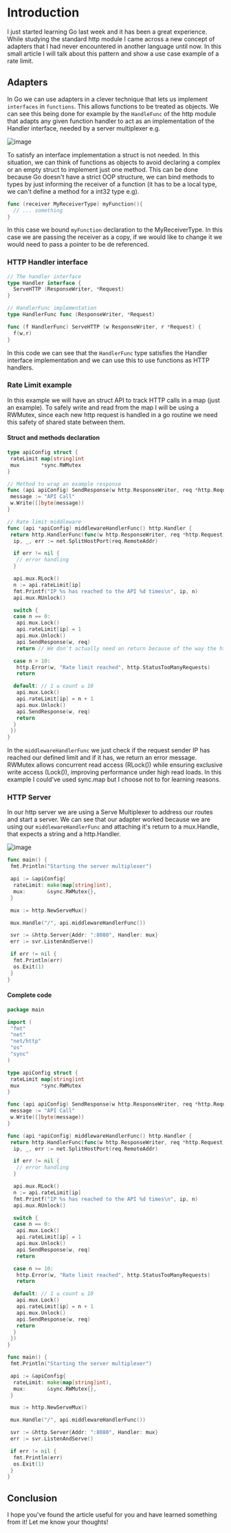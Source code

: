 # Introduction

I just started learning Go last week and it has been a great experience. While studying the standard http module I came across a new concept of adapters that I had never encountered in another language until now. In this small article I will talk about this pattern and show a use case example of a rate limit.

## Adapters

In Go we can use adapters in a clever technique that lets us implement `interfaces` in `functions`. This allows functions to be treated as objects. We can see this being done for example by the `HandleFunc` of the http module that adapts any given function handler to act as an implementation of the Handler interface, needed by a server multiplexer e.g.

![image](imgs/first.png)

To satisfy an interface implementation a struct is not needed. In this situation, we can think of functions as objects to avoid declaring a complex or an empty struct to implement just one method.
This can be done because Go doesn't have a strict OOP structure, we can bind methods to types by just informing the receiver of a function (it has to be a local type, we can't define a method for a int32 type e.g).

```Go
func (receiver MyReceiverType) myFunction(){
  // ... something
}
```

In this case we bound `myFunction` declaration to the MyReceiverType. In this case we are passing the receiver as a copy, if we would like to change it we would need to pass a pointer to be de referenced.

### HTTP Handler interface

```Go
// The handler interface
type Handler interface {
  ServeHTTP (ResponseWriter, *Request)
}
```

```Go
// HandlerFunc implementation
type HandlerFunc func (ResponseWriter, *Request)

func (f HandlerFunc) ServeHTTP (w ResponseWriter, r *Request) {
  f(w,r)
}
```

In this code we can see that the `HandlerFunc` type satisfies the Handler interface implementation and we can use this to use functions as HTTP handlers.

### Rate Limit example

In this example we will have an struct API to track HTTP calls in a map (just an example). To safely write and read from the map I will be using a RWMutex, since each new http request is handled in a go routine we need this safety of shared state between them.

#### Struct and methods declaration

```Go
type apiConfig struct {
 rateLimit map[string]int
 mux       *sync.RWMutex
}

// Method to wrap an example response
func (api apiConfig) SendResponse(w http.ResponseWriter, req *http.Request) {
 message := "API Call"
 w.Write([]byte(message))
}

// Rate limit middleware
func (api *apiConfig) middlewareHandlerFunc() http.Handler {
 return http.HandlerFunc(func(w http.ResponseWriter, req *http.Request) {
  ip, _, err := net.SplitHostPort(req.RemoteAddr)

  if err != nil {
   // error handling
  }

  api.mux.RLock()
  n := api.rateLimit[ip]
  fmt.Printf("IP %s has reached to the API %d times\n", ip, n)
  api.mux.RUnlock()

  switch {
  case n == 0:
   api.mux.Lock()
   api.rateLimit[ip] = 1
   api.mux.Unlock()
   api.SendResponse(w, req)
   return // We don't actually need an return because of the way the http module handles responses but I consider it a good practice

  case n > 10:
   http.Error(w, "Rate limit reached", http.StatusTooManyRequests)
   return

  default: // 1 ≤ count ≤ 10
   api.mux.Lock()
   api.rateLimit[ip] = n + 1
   api.mux.Unlock()
   api.SendResponse(w, req)
   return
  }
 })
}
```

In the `middlewareHandlerFunc` we just check if the request sender IP has reached our defined limit and if it has, we return an error message. RWMutex allows concurrent read access (RLock()) while ensuring exclusive write access (Lock()), improving performance under high read loads. In this example I could've used sync.map but I choose not to for learning reasons.

### HTTP Server

In our http server we are using a Serve Multiplexer to address our routes and start a server. We can see that our adapter worked because we are using our `middlewareHandlerFunc` and attaching it's return to a mux.Handle, that expects a string and a http.Handler.

![image](imgs/sec.png)

```Go
func main() {
 fmt.Println("Starting the server multiplexer")

 api := &apiConfig{
  rateLimit: make(map[string]int),
  mux:       &sync.RWMutex{},
 }

 mux := http.NewServeMux()

 mux.Handle("/", api.middlewareHandlerFunc())

 svr := &http.Server{Addr: ":8080", Handler: mux}
 err := svr.ListenAndServe()

 if err != nil {
  fmt.Println(err)
  os.Exit(1)
 }
}
```

#### Complete code

```Go
package main

import (
 "fmt"
 "net"
 "net/http"
 "os"
 "sync"
)

type apiConfig struct {
 rateLimit map[string]int
 mux       *sync.RWMutex
}

func (api apiConfig) SendResponse(w http.ResponseWriter, req *http.Request) {
 message := "API Call"
 w.Write([]byte(message))
}

func (api *apiConfig) middlewareHandlerFunc() http.Handler {
 return http.HandlerFunc(func(w http.ResponseWriter, req *http.Request) {
  ip, _, err := net.SplitHostPort(req.RemoteAddr)

  if err != nil {
   // error handling
  }

  api.mux.RLock()
  n := api.rateLimit[ip]
  fmt.Printf("IP %s has reached to the API %d times\n", ip, n)
  api.mux.RUnlock()

  switch {
  case n == 0:
   api.mux.Lock()
   api.rateLimit[ip] = 1
   api.mux.Unlock()
   api.SendResponse(w, req)
   return

  case n >= 10:
   http.Error(w, "Rate limit reached", http.StatusTooManyRequests)
   return

  default: // 1 ≤ count ≤ 10
   api.mux.Lock()
   api.rateLimit[ip] = n + 1
   api.mux.Unlock()
   api.SendResponse(w, req)
   return
  }
 })
}

func main() {
 fmt.Println("Starting the server multiplexer")

 api := &apiConfig{
  rateLimit: make(map[string]int),
  mux:       &sync.RWMutex{},
 }

 mux := http.NewServeMux()

 mux.Handle("/", api.middlewareHandlerFunc())

 svr := &http.Server{Addr: ":8080", Handler: mux}
 err := svr.ListenAndServe()

 if err != nil {
  fmt.Println(err)
  os.Exit(1)
 }
}
```

## Conclusion

I hope you've found the article useful for you and have learned something from it! Let me know your thoughts!
